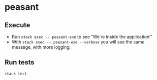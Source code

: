 # peasant

## Execute  

* Run `stack exec -- peasant-exe` to see "We're inside the application!"
* With `stack exec -- peasant-exe --verbose` you will see the same message, with more logging.

## Run tests

`stack test`
